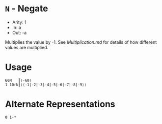 # `N` - Negate

- Arity: 1
- In: a
- Out: -a

Multiplies the value by -1. See _Multiplication.md_ for details of how different values are multiplied.

# Usage
```
60N   ║⟨-60⟩
1 10rN║⟨⟨-1|-2|-3|-4|-5|-6|-7|-8|-9⟩⟩
```

# Alternate Representations

```
0 1-*
```
